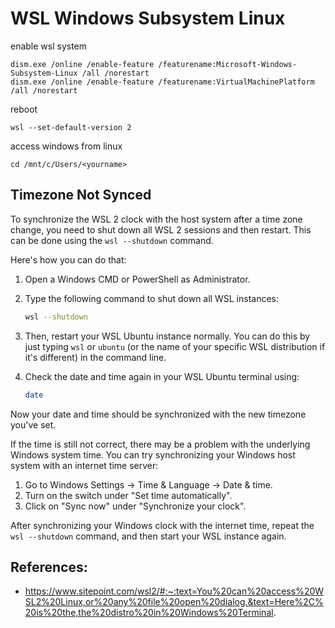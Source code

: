 # WSL Windows Subsystem Linux
enable wsl system
```
dism.exe /online /enable-feature /featurename:Microsoft-Windows-Subsystem-Linux /all /norestart
dism.exe /online /enable-feature /featurename:VirtualMachinePlatform /all /norestart
```
reboot
```
wsl --set-default-version 2
```

access windows from linux
```
cd /mnt/c/Users/<yourname>
```

## Timezone Not Synced

To synchronize the WSL 2 clock with the host system after a time zone change, you need to shut down all WSL 2 sessions and then restart. This can be done using the `wsl --shutdown` command.

Here's how you can do that:

1. Open a Windows CMD or PowerShell as Administrator.

2. Type the following command to shut down all WSL instances:

   ```bash
   wsl --shutdown
   ```

3. Then, restart your WSL Ubuntu instance normally. You can do this by just typing `wsl` or `ubuntu` (or the name of your specific WSL distribution if it's different) in the command line.

4. Check the date and time again in your WSL Ubuntu terminal using:

   ```bash
   date
   ```

Now your date and time should be synchronized with the new timezone you've set.

If the time is still not correct, there may be a problem with the underlying Windows system time. You can try synchronizing your Windows host system with an internet time server:

1. Go to Windows Settings -> Time & Language -> Date & time.
2. Turn on the switch under "Set time automatically".
3. Click on "Sync now" under "Synchronize your clock".

After synchronizing your Windows clock with the internet time, repeat the `wsl --shutdown` command, and then start your WSL instance again.


## References:
- https://www.sitepoint.com/wsl2/#:~:text=You%20can%20access%20WSL2%20Linux,or%20any%20file%20open%20dialog.&text=Here%2C%20is%20the,the%20distro%20in%20Windows%20Terminal.
